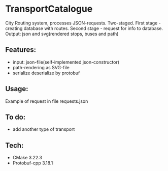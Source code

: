 # TransportCatalogue

City Routing system, processes JSON-requests. Two-staged. First stage - creating database with routes. Second stage - request for info to database. Output: json and svg(rendered stops, buses and path)

## Features: 
 - input: json-file(self-implemented json-constructor)
 - path-rendering as SVG-file
 - serialize deserialize by protobuf
 
## Usage:

Example of request in file requests.json

## To do:

 - add another type of transport

## Tech:

 - CMake 3.22.3
 - Protobuf-cpp 3.18.1
